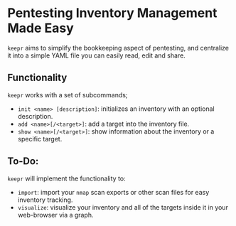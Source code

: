 # Pentesting Inventory Management Made Easy

`keepr` aims to simplify the bookkeeping aspect of pentesting, and centralize it into a simple YAML file you can easily read, edit and share.

## Functionality

`keepr` works with a set of subcommands;

- `init <name> [description]`: initializes an inventory with an optional description.
- `add <name>[/<target>]`: add a target into the inventory file.
- `show <name>[/<target>]`: show information about the inventory or a specific target.

## To-Do:

`keepr` will implement the functionality to:

- `import`: import your `nmap` scan exports or other scan files for easy inventory tracking.
- `visualize`: visualize your inventory and all of the targets inside it in your web-browser via a graph.
